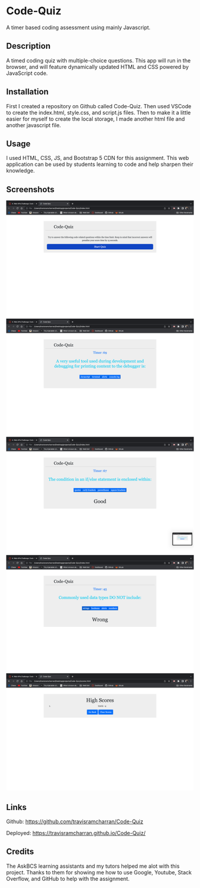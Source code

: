 # Code-Quiz
A timer based coding assessment using mainly Javascript.

## Description
 A timed coding quiz with multiple-choice questions. This app will run in the browser, and will feature dynamically updated HTML and CSS powered by JavaScript code.

 ## Installation
 First I created a repository on Github called Code-Quiz. Then used VSCode to create the index.html, style.css, and script.js files. Then to make it a little easier for myself to create the local storage, I made another html file and another javascript file.

 ## Usage
 I used HTML, CSS, JS, and Bootstrap 5 CDN for this assignment. This web application can be used by students learning to code and help sharpen their knowledge.

 ## Screenshots
 ![alt text](assets/screenshots/Screen%20Shot%202022-06-10%20at%206.26.52%20AM.png)
 ![alt text](assets/screenshots/Screen%20Shot%202022-06-10%20at%206.27.02%20AM.png)
 ![alt text](assets/screenshots/Screen%20Shot%202022-06-10%20at%206.27.04%20AM.png)
 ![alt text](assets/screenshots/Screen%20Shot%202022-06-10%20at%206.27.10%20AM.png)
 ![alt text](assets/screenshots/Screen%20Shot%202022-06-10%20at%206.27.24%20AM.png)

 ## Links
 
 Github: https://github.com/travisramcharran/Code-Quiz
 
 Deployed: https://travisramcharran.github.io/Code-Quiz/

 ## Credits
 The AskBCS learning assistants and my tutors helped me alot with this project. Thanks to them for showing me how to use Google, Youtube, Stack Overflow, and GitHub to help with the assignment.
